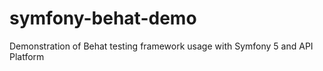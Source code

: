# symfony-behat-demo
Demonstration of Behat testing framework usage with Symfony 5 and API Platform
